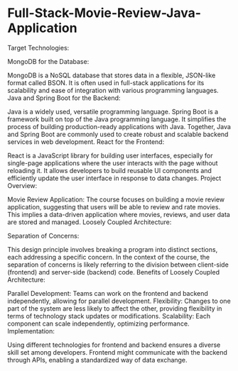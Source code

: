 # Full-Stack-Movie-Review-Java-Application

Target Technologies:

MongoDB for the Database:

MongoDB is a NoSQL database that stores data in a flexible, JSON-like format called BSON.
It is often used in full-stack applications for its scalability and ease of integration with various programming languages.
Java and Spring Boot for the Backend:

Java is a widely used, versatile programming language.
Spring Boot is a framework built on top of the Java programming language. It simplifies the process of building production-ready applications with Java.
Together, Java and Spring Boot are commonly used to create robust and scalable backend services in web development.
React for the Frontend:

React is a JavaScript library for building user interfaces, especially for single-page applications where the user interacts with the page without reloading it.
It allows developers to build reusable UI components and efficiently update the user interface in response to data changes.
Project Overview:

Movie Review Application:
The course focuses on building a movie review application, suggesting that users will be able to review and rate movies.
This implies a data-driven application where movies, reviews, and user data are stored and managed.
Loosely Coupled Architecture:

Separation of Concerns:

This design principle involves breaking a program into distinct sections, each addressing a specific concern.
In the context of the course, the separation of concerns is likely referring to the division between client-side (frontend) and server-side (backend) code.
Benefits of Loosely Coupled Architecture:

Parallel Development: Teams can work on the frontend and backend independently, allowing for parallel development.
Flexibility: Changes to one part of the system are less likely to affect the other, providing flexibility in terms of technology stack updates or modifications.
Scalability: Each component can scale independently, optimizing performance.
Implementation:

Using different technologies for frontend and backend ensures a diverse skill set among developers.
Frontend might communicate with the backend through APIs, enabling a standardized way of data exchange.
